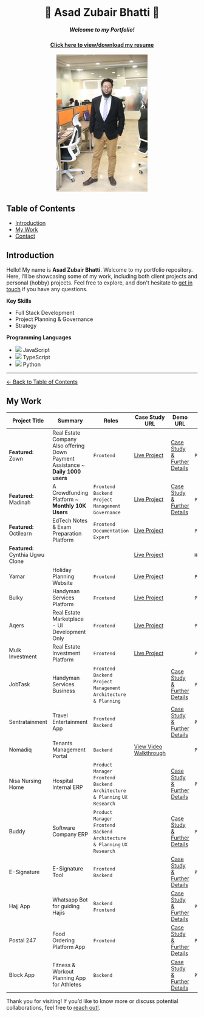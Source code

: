 <!-- 
  Replace `./asad.jpg` with the path or URL to your actual image. 
  If your image is in the root of the repository, you can use `./asad.jpg`.
  If it's hosted elsewhere, use the full URL (e.g., `https://example.com/asad.jpg`).
-->

<h1 align="center">🌟 Asad Zubair Bhatti 🌟</h1>
<h5 align="center">Welcome to my Portfolio!</h5>
<div align="center"><a href="https://drive.google.com/file/d/1tkGrEbgiNbKdo_wv-I5hKbRnn-kpO7HE/view?usp=sharing"><strong>Click here to view/download my resume</strong></a></div><br>
<div align="center">
  <img src="me-with-office-bg.jpeg" alt="Asad Zubair Bhatti" width="240">
</div>

## Table of Contents
- [Introduction](#introduction)
- [My Work](#my-work)
- [Contact](#contact)

## Introduction

Hello! My name is **Asad Zubair Bhatti**. Welcome to my portfolio repository. Here, I’ll be showcasing some of my work, including both client projects and personal (hobby) projects. Feel free to explore, and don't hesitate to [get in touch](mailto:bhatti.asad99@gmail.com) if you have any questions.

**Key Skills**
- Full Stack Development
- Project Planning & Governance
- Strategy

**Programming Languages**
- <img src="https://encrypted-tbn0.gstatic.com/images?q=tbn:ANd9GcQxiL5_UGi2Ft1lCBH-dklG_TIe5kjwRHPEmQ&s" width="20px"> JavaScript
- <img src="https://upload.wikimedia.org/wikipedia/commons/thumb/4/4c/Typescript_logo_2020.svg/1200px-Typescript_logo_2020.svg.png" width="20px"> TypeScript
- <img src="https://encrypted-tbn0.gstatic.com/images?q=tbn:ANd9GcQAojdfiU-YTTglyAywGexed1DmziFkV5v1Yg&s" width="20px"> Python

---

[← Back to Table of Contents](#table-of-contents)
## My Work
| Project Title | Summary | Roles | Case Study URL | Demo URL | Type |
|---------------|-------------|--------|----------------|------------|------|
| **Featured:** Zown | Real Estate Company Also offering Down Payment Assistance ~ **Daily 1000 users** | `Frontend` | [Live Project](https://zown.ca/) | [Case Study & Further Details](docs/zown.md) | `Professional` |
| **Featured:** Madinah | A Crowdfunding Platform ~ **Monthly 10K Users** | `Frontend` `Backend` `Project Management` `Governance` | [Live Project](https://madinah.com/) | [Case Study & Further Details](docs/madinah.md) | `Professional` |
| **Featured:** Octilearn | EdTech Notes & Exam Preparation Platform | `Frontend` `Documentation Expert` | [Live Project](https://octilearn.com/) |  | `Professional` |
| **Featured:** Cynthia Ugwu Clone | | | [Live Project](https://cynthiagwu-clone-2.vercel.app/) |  | `Hobby` |
| Yamar | Holiday Planning Website | `Frontend` | [Live Project](https://yamar.vercel.app/)  |  | `Professional` |
| Bulky | Handyman Services Platform | `Frontend` | [Live Project](https://bulky-peach.vercel.app/) |  | `Professional` |
| Aqers | Real Estate Marketplace - UI Development Only | `Frontend` | [Live Project](https://aqers.vercel.app/) |  | `Professional` |
| Mulk Investment | Real Estate Investment Platform | `Frontend` | [Live Project](https://mulk-investment.vercel.app/) |  | `Professional` |
| JobTask | Handyman Services Business | `Frontend` `Backend` `Project Management` `Architecture & Planning` |   | [Case Study & Further Details](docs/jobtask.md) | `Professional` |
| Sentratainment | Travel Entertainment App | `Frontend` `Backend` |   | [Case Study & Further Details](docs/sentratainment.md) | `Professional` |
| Nomadiq | Tenants Management Portal | `Backend` |  [View Video Walkthrough](https://drive.google.com/file/d/1zVA-jtxaXmz7v1rM996F0MFZmm7JTSQ1/preview) |   | `Professional` |
| Nisa Nursing Home | Hospital Internal ERP | `Product Manager` `Frontend` `Backend` `Architecture & Planning` `UX Research` |   | [Case Study & Further Details](docs/nisa-erp.md) | `Professional` |
| Buddy | Software Company ERP |  `Product Manager` `Frontend` `Backend` `Architecture & Planning` `UX Research` |   | [Case Study & Further Details](docs/buddy.md) | `Professional` |
| E-Signature | E-Signature Tool | `Frontend` `Backend` |   | [Case Study & Further Details](docs/esig.md) | `Professional` |
| Hajj App | Whatsapp Bot for guiding Hajis | `Backend` `Frontend` |  | [Case Study & Further Details](docs/hajj.md) | `Professional` |
| Postal 247 | Food Ordering Platform App | `Frontend` |  | [Case Study & Further Details](docs/postal-247.md) | `Professional` |
| Block App | Fitness & Workout Planning App for Athletes | `Backend` |  |  [Case Study & Further Details](docs/block.md)  | `Professional` |

Thank you for visiting! 
If you’d like to know more or discuss potential collaborations, feel free to [reach out!](mailto:bhatti.asad99@gmail.com).
